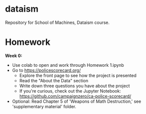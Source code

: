 # dataism
Repository for School of Machines, Dataism course.

# Homework
**Week 0:**
* Use colab to open and work through Homework 1.ipynb
* Go to https://policescorecard.org/
   - Explore the front page to see how the project is presented
   - Read the "About the Data" section
   - Write down three questions you have about the project
   - If you're curious, check out the Jupyter Notebook: https://github.com/campaignzero/ca-police-scorecard/
* Optional: Read Chapter 5 of 'Weapons of Math Destruction,' see 'supplementary material' folder.
